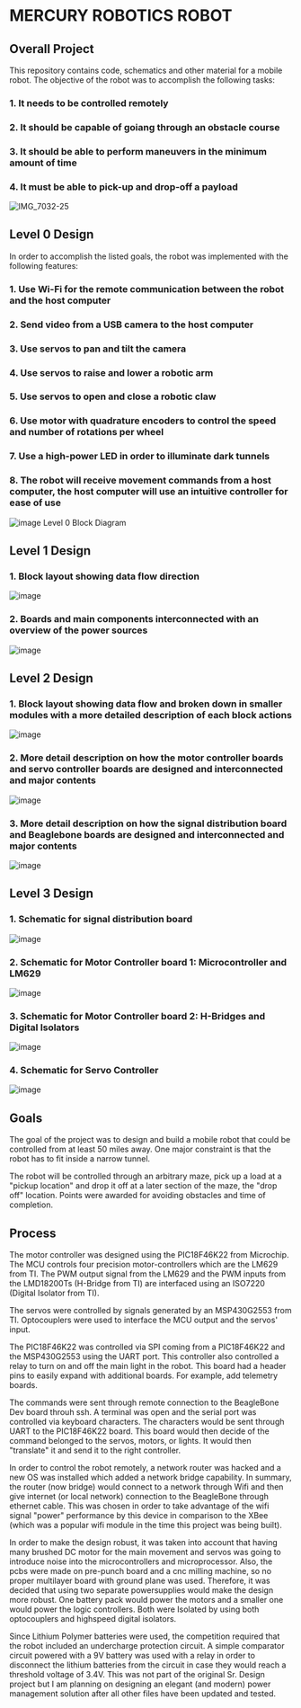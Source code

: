 # MERCURY ROBOTICS ROBOT

## Overall Project
This repository contains code, schematics and other material for a mobile robot. The objective of the robot was to accomplish the following tasks:
### 1. It needs to be controlled remotely
### 2. It should be capable of goiang through an obstacle course
### 3. It should be able to perform maneuvers in the minimum amount of time
### 4. It must be able to pick-up and drop-off a payload

![IMG_7032-25](https://user-images.githubusercontent.com/86902176/210485465-72bf009b-7da3-450a-979c-4d90989f97b9.jpg)

## Level 0 Design
In order to accomplish the listed goals, the robot was implemented with the following features:
### 1. Use Wi-Fi for the remote communication between the robot and the host computer
### 2. Send video from a USB camera to the host computer
### 3. Use servos to pan and tilt the camera
### 4. Use servos to raise and lower a robotic arm
### 5. Use servos to open and close a robotic claw
### 6. Use motor with quadrature encoders to control the speed and number of rotations per wheel
### 7. Use a high-power LED in order to illuminate dark tunnels
### 8. The robot will receive movement commands from a host computer, the host computer will use an intuitive controller for ease of use

![image](https://user-images.githubusercontent.com/86902176/210486303-3b0617af-7adf-4650-8a77-cf55e66d81d8.png)
Level 0 Block Diagram

## Level 1 Design
### 1. Block layout showing data flow direction
![image](https://user-images.githubusercontent.com/86902176/174416674-cc60901d-9219-4426-ac0f-3b5184c8a9f3.png)
### 2. Boards and main components interconnected with an overview of the power sources
![image](https://user-images.githubusercontent.com/86902176/174632935-cef2efe2-cfb8-4333-b616-4f848ba05241.png)


## Level 2 Design
### 1. Block layout showing data flow and broken down in smaller modules with a more detailed description of each block actions
![image](https://user-images.githubusercontent.com/86902176/174446758-db5e3fb6-9d6c-4597-a5c5-6b0e32ab003f.png)
### 2. More detail description on how the motor controller boards and servo controller boards are designed and interconnected and major contents
![image](https://user-images.githubusercontent.com/86902176/174633484-6e45d11e-2d77-4a2a-971e-131381582f39.png)
### 3. More detail description on how the signal distribution board and Beaglebone boards are designed and interconnected and major contents
![image](https://user-images.githubusercontent.com/86902176/174633784-b99495cb-5e77-45e7-bfd6-55dcb09a5f9e.png)

## Level 3 Design
### 1. Schematic for signal distribution board
![image](https://user-images.githubusercontent.com/86902176/176084972-1773b4e3-cb35-4c02-b73e-a2e0e7342a48.png)
### 2. Schematic for Motor Controller board 1: Microcontroller and LM629
![image](https://user-images.githubusercontent.com/86902176/176233278-bef5f5db-fc33-4c7e-8434-e325176a3fe3.png)
### 3. Schematic for Motor Controller board 2: H-Bridges and Digital Isolators
![image](https://user-images.githubusercontent.com/86902176/174715582-542cd244-dcf4-4c64-b069-e2e6f9961d11.png)
### 4. Schematic for Servo Controller
![image](https://user-images.githubusercontent.com/86902176/174934736-737fa402-96cc-45e1-9538-3f4c4714205a.png)




## Goals
The goal of the project was to design and build a mobile robot that could be controlled from at least 50 miles away. One major constraint is that the robot has to fit inside a narrow tunnel. 

The robot will be controlled through an arbitrary maze, pick up a load at a "pickup location" and drop it off at a later section of the maze, the "drop off" location. Points were awarded for avoiding obstacles and time of completion.

## Process
The motor controller was designed using the PIC18F46K22 from Microchip. The MCU controls four precision motor-controllers which are the LM629 from TI.  The PWM output signal from the LM629 and the PWM inputs from the LMD18200Ts (H-Bridge from TI) are interfaced using an ISO7220 (Digital Isolator from TI). 

The servos were controlled by signals generated by an MSP430G2553 from TI. Optocouplers were used to interface the MCU output and the servos' input. 

The PIC18F46K22 was controlled via SPI coming from a PIC18F46K22 and the MSP430G2553 using the UART port. This controller also controlled a relay to turn on and off the main light in the robot. This board had a header pins to easily expand with additional boards. For example, add telemetry boards. 

The commands were sent through remote connection to the BeagleBone Dev board throuh ssh. A terminal was open and the serial port was controlled via keyboard characters. The characters would be sent through UART to the PIC18F46K22 board. This board would then decide of the command belonged to the servos, motors, or lights. It would then "translate" it and send it to the right controller. 

In order to control the robot remotely, a network router was hacked and a new OS was installed which added a network bridge capability. In summary, the router (now bridge) would connect to a network through Wifi and then give internet (or local network) connection to the BeagleBone through ethernet cable. 
This was chosen in order to take advantage of the wifi signal "power" performance by this device in comparison to the XBee (which was a popular wifi module in the time this project was being built).

In order to make the design robust, it was taken into account that having many brushed DC motor for the main movement and servos was going to  introduce noise into the microcontrollers and microprocessor. Also, the pcbs were made on pre-punch board and a cnc milling machine, so no proper multilayer board with ground plane was used. Therefore, it was decided that using two separate powersupplies would make the design more robust. One battery pack would power the motors and a smaller one would power the logic controllers. Both were Isolated by using both optocouplers and highspeed digital isolators. 

Since Lithium Polymer batteries were used, the competition required that the robot included an undercharge protection circuit. A simple comparator circuit powered with a 9V battery was used with a relay in order to disconnect the lithium batteries from the circuit in case they would reach a threshold voltage of 3.4V. This was not part of the original Sr. Design project but I am planning on designing an elegant (and modern) power management solution after all other files have been updated and tested. 
